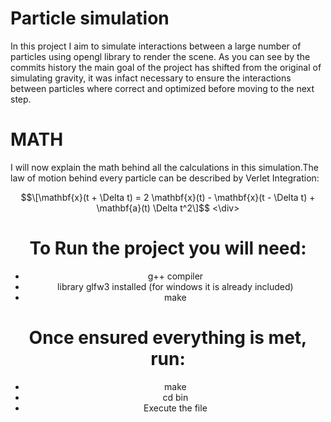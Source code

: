 # Particle simulation
In this project I aim to simulate interactions between a large number of particles using opengl library to render the scene. As you can see by the commits history the main goal of the project has shifted from the original of simulating gravity, it was infact necessary to ensure the interactions between particles where correct and optimized before moving to the next step.

# MATH
I will now explain the math behind all the calculations in this simulation.The law of motion behind every particle can be described by Verlet Integration: <br>
<div align= "center">
$$\[\mathbf{x}(t + \Delta t) = 2 \mathbf{x}(t) - \mathbf{x}(t - \Delta t) + \mathbf{a}(t) \Delta t^2\]$$
<\div>
  
# To Run the project you will need:
- g++ compiler
- library glfw3 installed (for windows it is already included)
- make

# Once ensured everything is met, run:
- make
- cd bin
- Execute the file

